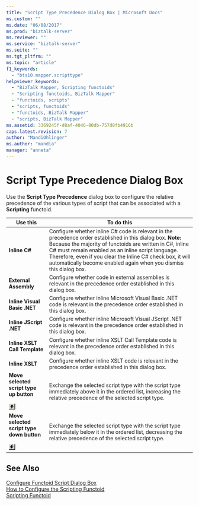 ```yaml
---
title: "Script Type Precedence Dialog Box | Microsoft Docs"
ms.custom: ""
ms.date: "06/08/2017"
ms.prod: "biztalk-server"
ms.reviewer: ""
ms.service: "biztalk-server"
ms.suite: ""
ms.tgt_pltfrm: ""
ms.topic: "article"
f1_keywords: 
  - "bts10.mapper.scripttype"
helpviewer_keywords: 
  - "BizTalk Mapper, Scripting functoids"
  - "Scripting functoids, BizTalk Mapper"
  - "functoids, scripts"
  - "scripts, functoids"
  - "functoids, BizTalk Mapper"
  - "scripts, BizTalk Mapper"
ms.assetid: 3369245f-d8af-4046-80db-757d8fb4916b
caps.latest.revision: 7
author: "MandiOhlinger"
ms.author: "mandia"
manager: "anneta"
---
```

# Script Type Precedence Dialog Box
Use the **Script Type Precedence** dialog box to configure the relative precedence of the various types of script that can be associated with a **Scripting** functoid.  
  
|Use this|To do this|  
|--------------|----------------|  
|**Inline C#**|Configure whether inline C# code is relevant in the precedence order established in this dialog box. **Note:**  Because the majority of functoids are written in C#, inline C# must remain enabled as an inline script language. Therefore, even if you clear the Inline C# check box, it will automatically become enabled again when you dismiss this dialog box.|  
|**External Assembly**|Configure whether code in external assemblies is relevant in the precedence order established in this dialog box.|  
|**Inline Visual Basic .NET**|Configure whether inline Microsoft Visual Basic .NET code is relevant in the precedence order established in this dialog box.|  
|**Inline JScript .NET**|Configure whether inline Microsoft Visual JScript .NET code is relevant in the precedence order established in this dialog box.|  
|**Inline XSLT Call Template**|Configure whether inline XSLT Call Template code is relevant in the precedence order established in this dialog box.|  
|**Inline XSLT**|Configure whether inline XSLT code is relevant in the precedence order established in this dialog box.|  
|**Move selected script type up button**<br /><br /> ![](../core/media/bts-tls-paramup.gif "bts_tls_paramup")|Exchange the selected script type with the script type immediately above it in the ordered list, increasing the relative precedence of the selected script type.|  
|**Move selected script type down button**<br /><br /> ![](../core/media/bts-tls-paramdown.gif "bts_tls_paramdown")|Exchange the selected script type with the script type immediately below it in the ordered list, decreasing the relative precedence of the selected script type.|  
  
## See Also  
 [Configure Functoid Script Dialog Box](../core/configure-functoid-script-dialog-box.md)   
 [How to Configure the Scripting Functoid](../core/how-to-configure-the-scripting-functoid.md)   
 [Scripting Functoid](../core/scripting-functoid.md)